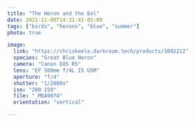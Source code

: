 ```yaml
---
title: "The Heron and the Eel"
date: 2021-11-08T14:31:41-05:00
tags: ["birds", "herons", "blue", "summer"]
photo: true

image:
  link: "https://chriskeele.darkroom.tech/products/1092212"
  species: "Great Blue Heron"
  camera: "Canon EOS R5"
  lens: "EF 500mm f/4L IS USM"
  aperture: "f/4"
  shutter: "1/2000s"
  iso: "200 ISO"
  file: "_M6A9074"
  orientation: "vertical"

---
```

